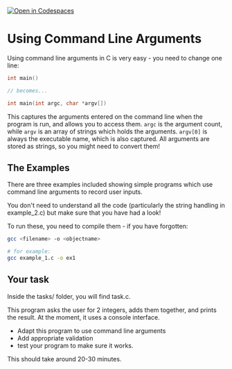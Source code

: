 [![Open in Codespaces](https://classroom.github.com/assets/launch-codespace-7f7980b617ed060a017424585567c406b6ee15c891e84e1186181d67ecf80aa0.svg)](https://classroom.github.com/open-in-codespaces?assignment_repo_id=13594393)
# Using Command Line Arguments

Using command line arguments in C is very easy - you need to change one line:

```c
int main()

// becomes...

int main(int argc, char *argv[])
```

This captures the arguments entered on the command line when the program is run, and allows you to access them. `argc` is the argument count, while `argv` is an array of strings which holds the arguments. `argv[0]` is always the executable name, which is also captured. All arguments are stored as strings, so you might need to convert them!

## The Examples

There are three examples included showing simple programs which use command line arguments to record user inputs.

You don't need to understand all the code (particularly the string handling in example_2.c) but make sure that you have had a look!

To run these, you need to compile them - if you have forgotten:

```bash
gcc <filename> -o <objectname>

# for example:
gcc example_1.c -o ex1
```

## Your task

Inside the tasks/ folder, you will find task.c.

This program asks the user for 2 integers, adds them together, and prints the result. At the moment, it uses a console interface.

- Adapt this program to use command line arguments
- Add appropriate validation 
- test your program to make sure it works.

This should take around 20-30 minutes.
